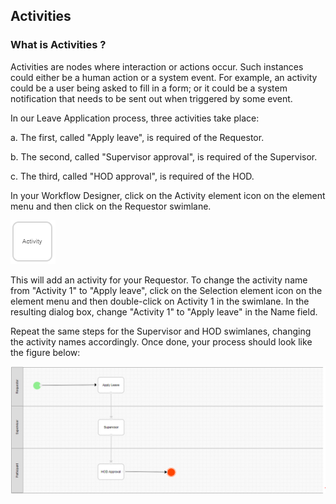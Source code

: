 ## Activities ##

### What is Activities ? ###

Activities are nodes where interaction or actions occur. Such instances could either be a human action or a system event. For example, an activity could be a user being asked to fill in a form; or it could be a system notification that needs to be sent out when triggered by some event.

In our Leave Application process, three activities take place:

a. The first, called "Apply leave", is required of the Requestor.

b. The second, called "Supervisor approval", is required of the Supervisor.

c. The third, called "HOD approval", is required of the HOD.

In your Workflow Designer, click on the Activity element icon on the element menu and then click on the Requestor swimlane.


<img src = "https://raw.githubusercontent.com/kinnara-digital-studio/kecak-workflow/master/docs/assets/buildingPlugins-activity1.png" alt="buildingPlugins-activity1" />

This will add an activity for your Requestor. To change the activity name from "Activity 1" to "Apply leave", click on the Selection element icon on the element menu and then double-click on Activity 1 in the swimlane.  In the resulting dialog box, change "Activity 1" to "Apply leave" in the Name field.

Repeat the same steps for the Supervisor and HOD swimlanes, changing the activity names accordingly.  Once done, your process should look like the figure below:

<img src = "https://raw.githubusercontent.com/kinnara-digital-studio/kecak-workflow/master/docs/assets/buildingPlugins-activity2.png" alt="buildingPlugins-activity2" />

